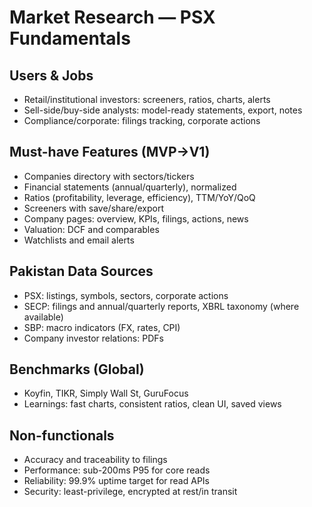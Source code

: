 # Market Research — PSX Fundamentals

## Users & Jobs
- Retail/institutional investors: screeners, ratios, charts, alerts
- Sell-side/buy-side analysts: model-ready statements, export, notes
- Compliance/corporate: filings tracking, corporate actions

## Must-have Features (MVP→V1)
- Companies directory with sectors/tickers
- Financial statements (annual/quarterly), normalized
- Ratios (profitability, leverage, efficiency), TTM/YoY/QoQ
- Screeners with save/share/export
- Company pages: overview, KPIs, filings, actions, news
- Valuation: DCF and comparables
- Watchlists and email alerts

## Pakistan Data Sources
- PSX: listings, symbols, sectors, corporate actions
- SECP: filings and annual/quarterly reports, XBRL taxonomy (where available)
- SBP: macro indicators (FX, rates, CPI)
- Company investor relations: PDFs

## Benchmarks (Global)
- Koyfin, TIKR, Simply Wall St, GuruFocus
- Learnings: fast charts, consistent ratios, clean UI, saved views

## Non-functionals
- Accuracy and traceability to filings
- Performance: sub-200ms P95 for core reads
- Reliability: 99.9% uptime target for read APIs
- Security: least-privilege, encrypted at rest/in transit


